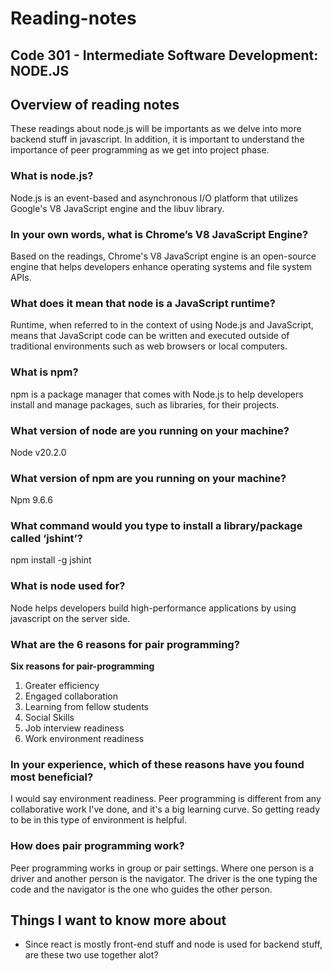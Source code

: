 # Reading-notes

## Code 301 - Intermediate Software Development: NODE.JS

## Overview of reading notes

These readings about node.js will be importants as we delve into more backend stuff in javascript. In addition, it is important to understand the importance of peer programming as we get into project phase.

### What is node.js?

Node.js is an event-based and asynchronous I/O platform that utilizes Google's V8 JavaScript engine and the libuv library.

### In your own words, what is Chrome’s V8 JavaScript Engine?

Based on the readings, Chrome's V8 JavaScript engine is an open-source engine that helps developers enhance operating systems and file system APIs.

### What does it mean that node is a JavaScript runtime?

Runtime, when referred to in the context of using Node.js and JavaScript, means that JavaScript code can be written and executed outside of traditional environments such as web browsers or local computers.

### What is npm?

npm is a package manager that comes with Node.js to help developers install and manage packages, such as libraries, for their projects.

### What version of node are you running on your machine?

Node v20.2.0

### What version of npm are you running on your machine?

Npm 9.6.6

### What command would you type to install a library/package called ‘jshint’?

 npm install -g jshint

### What is node used for?

Node helps developers build high-performance applications by using javascript on the server side.

### What are the 6 reasons for pair programming?

**Six reasons for pair-programming**

1. Greater efficiency
2. Engaged collaboration
3. Learning from fellow students
4. Social Skills
5. Job interview readiness
6. Work environment readiness

### In your experience, which of these reasons have you found most beneficial?

I would say environment readiness. Peer programming is different from any collaborative work I've done, and it's a big learning curve. So getting ready to be in this type of environment is helpful.

### How does pair programming work?

Peer programming works in group or pair settings. Where one person is a driver and another person is the navigator. The driver is the one typing the code and the navigator is the one who guides the other person.

## Things I want to know more about

* Since react is mostly front-end stuff and node is used for backend stuff, are these two use together alot?